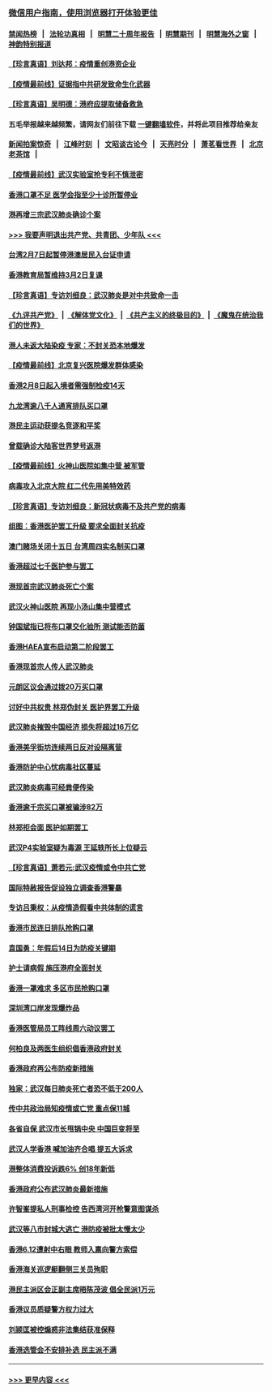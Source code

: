 ### [微信用户指南，使用浏览器打开体验更佳](https://github.com/gfw-breaker/banned-news1/blob/master/indexes/wechat-guide.md?t=0)
#### [禁闻热榜](热点新闻.md?t=0)  &nbsp;&nbsp;|&nbsp;&nbsp; [法轮功真相](https://github.com/gfw-breaker/truth/blob/master/README.md?t=0) &nbsp;&nbsp;|&nbsp;&nbsp; [明慧二十周年报告](https://github.com/gfw-breaker/mh-reports/blob/master/README.md?t=0) &nbsp;&nbsp;|&nbsp;&nbsp;[明慧期刊](https://github.com/gfw-breaker/mh-qikan) &nbsp;&nbsp;|&nbsp;&nbsp; [明慧海外之窗](https://github.com/gfw-breaker/mh-news/blob/master/README.md?t=0) &nbsp;&nbsp;|&nbsp;&nbsp; [神韵特别报道](https://github.com/gfw-breaker/mh-news/blob/master/shenyun.md?t=0)
#### [【珍言真语】刘达邦：疫情重创港资企业](../pages/nsc415/n11854274.md?t=02092355) 
#### [【疫情最前线】证据指中共研发致命生化武器](../pages/nsc415/n11853087.md?t=02092355) 
#### [【珍言真语】吴明德：港府应提取储备救急](../pages/nsc415/n11852734.md?t=02092355) 
#### 五毛举报越来越频繁，请网友们前往下载 [一键翻墙软件](https://github.com/gfw-breaker/ssr-accounts)，并将此项目推荐给亲友
#### [新闻拍案惊奇](https://github.com/gfw-breaker/banned-news1/blob/master/pages/link4.md) &nbsp;&nbsp;|&nbsp;&nbsp; [江峰时刻](https://github.com/gfw-breaker/banned-news1/blob/master/pages/link4.md) &nbsp;&nbsp;|&nbsp;&nbsp; [文昭谈古论今](https://github.com/gfw-breaker/banned-news1/blob/master/pages/link4.md) &nbsp;&nbsp;|&nbsp;&nbsp; [天亮时分](https://github.com/gfw-breaker/banned-news1/blob/master/pages/link4.md) &nbsp;&nbsp;|&nbsp;&nbsp; [萧茗看世界](https://github.com/gfw-breaker/banned-news1/blob/master/pages/link4.md) &nbsp;&nbsp;|&nbsp;&nbsp; [北京老茶馆](https://github.com/gfw-breaker/banned-news1/blob/master/pages/link4.md) &nbsp;&nbsp;|&nbsp;&nbsp; 
#### [【疫情最前线】武汉实验室抢专利不慎泄密](../pages/nsc415/n11850310.md?t=02092355) 
#### [香港口罩不足 医学会指至少十诊所暂停业](../pages/nsc415/n11850301.md?t=02092355) 
#### [港再增三宗武汉肺炎确诊个案](../pages/nsc415/n11850328.md?t=02092355) 
#### [>>> 我要声明退出共产党、共青团、少年队 <<<](https://github.com/begood0513/goodnews/blob/master/quit/letter.md) 
#### [台湾2月7日起暂停港澳居民入台证申请](../pages/nsc415/n11850304.md?t=02092355) 
#### [香港教育局暂维持3月2日复课](../pages/nsc415/n11850260.md?t=02092355) 
#### [【珍言真语】专访刘细良：武汉肺炎是对中共致命一击](../pages/nsc415/n11849934.md?t=02092355) 
#### [《九评共产党》](https://github.com/begood0513/9ping.md/blob/master/README.md) &nbsp;|&nbsp; [《解体党文化》](../../../../jtdwh.md/blob/master/README.md)  &nbsp;|&nbsp; [《共产主义的终极目的》](../../../../gczydzjmd.md/blob/master/README.md) &nbsp;|&nbsp; [《魔鬼在统治我们的世界》](../../../../mgztzwmdsj.md/blob/master/README.md) 
#### [港人未返大陆染疫 专家：不封关恐本地爆发](../pages/nsc415/n11848021.md?t=02092355) 
#### [【疫情最前线】北京复兴医院爆发群体感染](../pages/nsc415/n11847626.md?t=02092355) 
#### [香港2月8日起入境者需强制检疫14天](../pages/nsc415/n11847658.md?t=02092355) 
#### [九龙湾逾八千人通宵排队买口罩](../pages/nsc415/n11847647.md?t=02092355) 
#### [港民主运动获提名竞逐和平奖](../pages/nsc415/n11847633.md?t=02092355) 
#### [曾载确诊大陆客世界梦号返港](../pages/nsc415/n11847608.md?t=02092355) 
#### [【疫情最前线】火神山医院如集中营 被军管](../pages/nsc415/n11847524.md?t=02092355) 
#### [病毒攻入北京大院 红二代先用美特效药](../pages/nsc415/n11847427.md?t=02092355) 
#### [【珍言真语】专访刘细良：新冠状病毒不及共产党的病毒](../pages/nsc415/n11847164.md?t=02092355) 
#### [组图：香港医护罢工升级 要求全面封关抗疫](../pages/nsc415/n11844107.md?t=02092355) 
#### [澳门赌场关闭十五日 台湾周四实名制买口罩](../pages/nsc415/n11845083.md?t=02092355) 
#### [香港超过七千医护参与罢工](../pages/nsc415/n11845051.md?t=02092355) 
#### [港现首宗武汉肺炎死亡个案](../pages/nsc415/n11844998.md?t=02092355) 
#### [武汉火神山医院 再现小汤山集中营模式](../pages/nsc415/n11844763.md?t=02092355) 
#### [钟国斌指已将布口罩交化验所 测试能否防菌](../pages/nsc415/n11842783.md?t=02092355) 
#### [香港HAEA宣布启动第二阶段罢工](../pages/nsc415/n11842723.md?t=02092355) 
#### [香港现首宗人传人武汉肺炎](../pages/nsc415/n11842766.md?t=02092355) 
#### [元朗区议会通过拨20万买口罩](../pages/nsc415/n11842754.md?t=02092355) 
#### [讨好中共权贵 林郑伪封关 医护界罢工升级](../pages/nsc415/n11842359.md?t=02092355) 
#### [武汉肺炎摧毁中国经济 损失将超过16万亿](../pages/nsc415/n11839723.md?t=02092355) 
#### [香港美孚街坊连续两日反对设隔离营](../pages/nsc415/n11839962.md?t=02092355) 
#### [香港防护中心忧病毒社区蔓延](../pages/nsc415/n11839933.md?t=02092355) 
#### [武汉肺炎病毒可经粪便传染](../pages/nsc415/n11839939.md?t=02092355) 
#### [香港逾千宗买口罩被骗涉82万](../pages/nsc415/n11839914.md?t=02092355) 
#### [林郑拒会面 医护如期罢工](../pages/nsc415/n11839892.md?t=02092355) 
#### [武汉P4实验室疑为毒源 王延轶所长上位疑云](../pages/nsc415/n11835543.md?t=02092355) 
#### [【珍言真语】萧若元:武汉疫情或令中共亡党](../pages/nsc415/n11829394.md?t=02092355) 
#### [国际特赦报告促设独立调查香港警暴](../pages/nsc415/n11833845.md?t=02092355) 
#### [专访吕秉权：从疫情造假看中共体制的谎言](../pages/nsc415/n11833813.md?t=02092355) 
#### [香港市民连日排队抢购口罩](../pages/nsc415/n11833794.md?t=02092355) 
#### [袁国勇：年假后14日为防疫关键期](../pages/nsc415/n11831088.md?t=02092355) 
#### [护士请病假 施压港府全面封关](../pages/nsc415/n11831030.md?t=02092355) 
#### [香港一罩难求 多区市民抢购口罩](../pages/nsc415/n11831002.md?t=02092355) 
#### [深圳湾口岸发现爆炸品](../pages/nsc415/n11828802.md?t=02092355) 
#### [香港医管局员工阵线周六动议罢工](../pages/nsc415/n11828762.md?t=02092355) 
#### [何柏良及两医生组织倡香港政府封关](../pages/nsc415/n11828749.md?t=02092355) 
#### [香港政府再公布防疫新措施](../pages/nsc415/n11828716.md?t=02092355) 
#### [独家：武汉每日肺炎死亡者恐不低于200人](../pages/nsc415/n11828240.md?t=02092355) 
#### [传中共政治局知疫情或亡党 重点保11城](../pages/nsc415/n11828145.md?t=02092355) 
#### [各省自保 武汉市长甩锅中央 中国巨变将至](../pages/nsc415/n11828021.md?t=02092355) 
#### [武汉人学香港 喊加油齐合唱 提五大诉求](../pages/nsc415/n11827046.md?t=02092355) 
#### [港整体消费投诉跌6% 创18年新低](../pages/nsc415/n11817280.md?t=02092355) 
#### [香港政府公布武汉肺炎最新措施](../pages/nsc415/n11817152.md?t=02092355) 
#### [许智峯提私人刑事检控 告西湾河开枪警意图谋杀](../pages/nsc415/n11817132.md?t=02092355) 
#### [武汉等八市封城大逃亡 港防疫被批太慢太少](../pages/nsc415/n11817058.md?t=02092355) 
#### [香港6.12遭射中右眼 教师入禀向警方索偿](../pages/nsc415/n11814678.md?t=02092355) 
#### [香港海关巡逻艇翻侧三关员殉职](../pages/nsc415/n11814604.md?t=02092355) 
#### [港民主派区会正副主席晤陈茂波 倡全民派1万元](../pages/nsc415/n11814582.md?t=02092355) 
#### [香港议员质疑警方权力过大](../pages/nsc415/n11814560.md?t=02092355) 
#### [刘颕匡被控煽惑非法集结获准保释](../pages/nsc415/n11811727.md?t=02092355) 
#### [香港选管会不安排补选 民主派不满](../pages/nsc415/n11811691.md?t=02092355) 

----
#### [ >>> 更早内容 <<< ](../indexes/nsc415-earlier.md)
